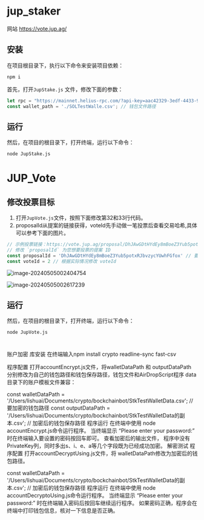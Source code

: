 # jup_staker


网站 https://vote.jup.ag/

## 安装

在项目根目录下，执行以下命令来安装项目依赖：

```bash
npm i
```

首先，打开`JupStake.js` 文件，修改下面的参数：

```javascript
let rpc = "https://mainnet.helius-rpc.com/?api-key=aac42329-3edf-4433-94ec-870600c2ba9e"; // RPC，到https://www.helius.dev/注册获取
const wallet_path = './SOLTestWalle.csv'; // 钱包文件路径
```

## 运行

然后，在项目的根目录下，打开终端，运行以下命令：

``` bash
node JupStake.js
```


# JUP_Vote

## 修改投票目标
1. 打开`JupVote.js`文件，按照下面修改第32和33行代码。
2. proposalId从提案的链接获得，voteId先手动做一笔投票后查看交易哈希,具体可以参考下面的图片。
```javascript
// 示例投票链接：https://vote.jup.ag/proposal/DhJAwGDtHYdEy8mBoeZ3Yub5potxRJbvzycYUwhFGfox
// 修改 `proposalId` 为您想要投票的提案 ID
const proposalId = 'DhJAwGDtHYdEy8mBoeZ3Yub5potxRJbvzycYUwhFGfox' // 要投票的提案 ID
const voteId = 2 // 根据实际情况修改 voteId
```

![image-20240505002404754](https://s2.loli.net/2024/05/05/AuQvwG9d6TWxKgb.png)

![image-20240505002617239](https://s2.loli.net/2024/05/05/LU3Dlk4XWeaVs1E.png)



## 运行

然后，在项目的根目录下，打开终端，运行以下命令：

``` bash
node JupVote.js
```


# 

账户加密
库安装
在终端输入npm install crypto readline-sync fast-csv

程序配置
打开accountEncrypt.js文件，将walletDataPath 和 outputDataPath 分别修改为自己的钱包路径和钱包保存路径，钱包文件和AirDropScript程序 data目录下的账户模板文件兼容：

const walletDataPath = '/Users/lishuai/Documents/crypto/bockchainbot/StkTestWalletData.csv';  // 要加密的钱包路径
const outputDataPath = '/Users/lishuai/Documents/crypto/bockchainbot/StkTestWalletData的副本.csv'; // 加密后的钱包保存路径
程序运行
在终端中使用 node accountEncrypt.js命令运行程序。
当终端显示 “Please enter your password:” 时在终端输入要设置的密码按回车即可。
查看加密后的输出文件， 程序中没有PrivateKey列，同时多出s、i、e、a等几个字段既为已经成功加密。
解密测试
程序配置
打开accountDecryptUsing.js文件，将 walletDataPath修改为加密后的钱包路径。

const walletDataPath = '/Users/lishuai/Documents/crypto/bockchainbot/StkTestWalletData的副本.csv'; // 加密后的钱包保存路径
程序运行
在终端中使用 node accountDecryptoUsing.js命令运行程序。
当终端显示 “Please enter your password:” 时在终端输入密码后按回车继续运行程序。
如果密码正确，程序会在终端中打印钱包信息，核对一下信息是否正确。

